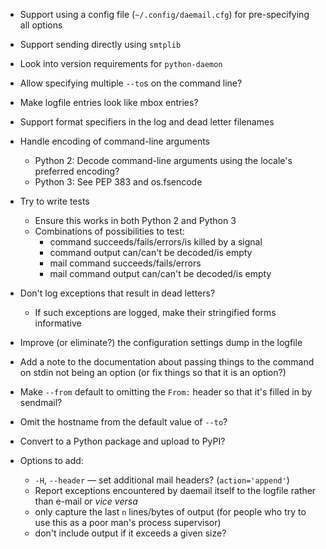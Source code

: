 - Support using a config file (`~/.config/daemail.cfg`) for pre-specifying all
  options
- Support sending directly using `smtplib`
- Look into version requirements for `python-daemon`
- Allow specifying multiple `--to`s on the command line?
- Make logfile entries look like mbox entries?
- Support format specifiers in the log and dead letter filenames
- Handle encoding of command-line arguments
    - Python 2: Decode command-line arguments using the locale's preferred
      encoding?
    - Python 3: See PEP 383 and os.fsencode
- Try to write tests
    - Ensure this works in both Python 2 and Python 3
    - Combinations of possibilities to test:
        - command succeeds/fails/errors/is killed by a signal
        - command output can/can't be decoded/is empty
        - mail command succeeds/fails/errors
        - mail command output can/can't be decoded/is empty
- Don't log exceptions that result in dead letters?
    - If such exceptions are logged, make their stringified forms informative
- Improve (or eliminate?) the configuration settings dump in the logfile
- Add a note to the documentation about passing things to the command on stdin
  not being an option (or fix things so that it is an option?)
- Make `--from` default to omitting the `From:` header so that it's filled in
  by sendmail?
- Omit the hostname from the default value of `--to`?
- Convert to a Python package and upload to PyPI?

- Options to add:
    - `-H`, `--header` — set additional mail headers? (`action='append'`)
    - Report exceptions encountered by daemail itself to the logfile rather
      than e-mail or _vice versa_
    - only capture the last `n` lines/bytes of output (for people who try to
      use this as a poor man's process supervisor)
    - don't include output if it exceeds a given size?
